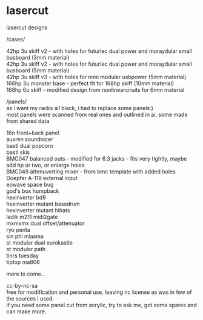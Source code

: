 # lasercut  
  
lasercut designs  
  
/cases/  
  
42hp 3u skiff v2 - with holes for futurlec dual power and moraydular small busboard (3mm material)  
42hp 3u skiff v2 - with holes for futurlec dual power and moraydular small busboard (5mm material)  
42hp 3u skiff v3 - with holes for mmi modular usbpower (5mm material)  
166hp 3u monster base - perfect fit for 168hp skiff (10mm material)  
168hp 6u skiff - modified design from nonlinearciruits for 6mm material  
  
/panels/  
as i want my racks all black, i had to replace some panels:)  
most panels were scanned from real ones and outlined in ai, some made from shared data  
  
16n front+back panel  
auxren soundnicer  
bastl dual popcorn  
bastl skis  
BMC047 balanced outs - modified for 6.3 jacks - fits very tightly, maybe add hp or two, or enlarge holes  
BMC049 attenuverting mixer - from bmc template with added holes  
Doepfer A-119 external input  
eowave space bug  
god's box humpback  
hexinverter bd9  
hexinverter mutant bassdrum  
hexinverter mutant hihats  
ladik m211 midi2gate  
mxmxmx dual offset/attenuator  
ryo penta  
sin phi miasma  
st modular dual eurokastle  
st modular path  
tinrs tuesday  
tiptop ma808  
  
more to come..  
  
cc-by-nc-sa  
free for modification and personal use, leaving nc license as was in few of the sources i used.   
if you need some panel cut from acrylic, try to ask me, got some spares and can make more.  
